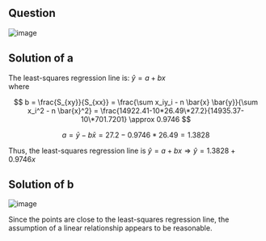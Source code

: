 ## Question

![image](https://github.com/user-attachments/assets/1ac20f5e-fab5-49f9-a360-0fdd9ac402ad)

## Solution of a

The least-squares regression line is: $\hat{y} = a + bx$  
where

$$
b = \frac{S_{xy}}{S_{xx}} = \frac{\sum x_iy_i - n \bar{x} \bar{y}}{\sum x_i^2 - n \bar{x}^2} = \frac{14922.41-10*26.49\*27.2}{14935.37-10\*701.7201} \approx 0.9746
$$

$$
a = \bar{y} - b \bar{x} = 27.2 - 0.9746*26.49 = 1.3828
$$

Thus, the least-squares regression line is $\hat{y} = a + bx \Rightarrow \hat{y} = 1.3828 + 0.9746x$

## Solution of b

![image](https://github.com/user-attachments/assets/3e35d01a-4e52-4f29-9a07-b984ffe9d6b1)

Since the points are close to the least-squares regression line, the assumption of a linear relationship appears to be reasonable.
